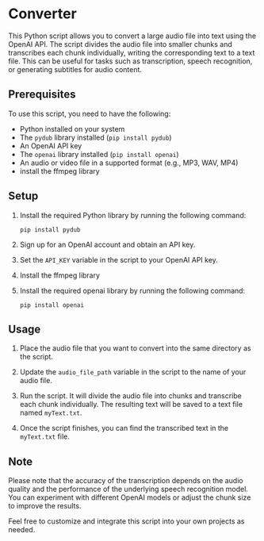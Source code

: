 # Converter

This Python script allows you to convert a large audio file into text using the OpenAI API. The script divides the audio file into smaller chunks and transcribes each chunk individually, writing the corresponding text to a text file. This can be useful for tasks such as transcription, speech recognition, or generating subtitles for audio content.

## Prerequisites

To use this script, you need to have the following:

- Python installed on your system
- The `pydub` library installed (`pip install pydub`)
- An OpenAI API key
- The `openai` library installed (`pip install openai`)
- An audio or video file in a supported format (e.g., MP3, WAV, MP4)
- install the ffmpeg library

## Setup

1. Install the required Python library by running the following command:
   ```
   pip install pydub
   ```

2. Sign up for an OpenAI account and obtain an API key.

3. Set the `API_KEY` variable in the script to your OpenAI API key.

4. Install the ffmpeg library

5. Install the required openai library by running the following command:
   ```
   pip install openai
   ```
   

## Usage

1. Place the audio file that you want to convert into the same directory as the script.

2. Update the `audio_file_path` variable in the script to the name of your audio file.

3. Run the script. It will divide the audio file into chunks and transcribe each chunk individually. The resulting text will be saved to a text file named `myText.txt`.

4. Once the script finishes, you can find the transcribed text in the `myText.txt` file.

## Note

Please note that the accuracy of the transcription depends on the audio quality and the performance of the underlying speech recognition model. You can experiment with different OpenAI models or adjust the chunk size to improve the results.

Feel free to customize and integrate this script into your own projects as needed.
